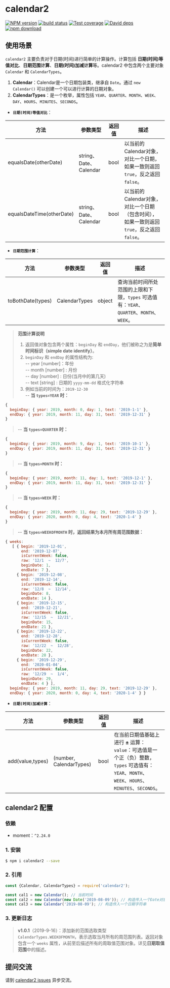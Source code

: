 # calendar2

[![NPM version][npm-image]][npm-url]
[![build status][travis-image]][travis-url]
[![Test coverage][codecov-image]][codecov-url]
[![David deps][david-image]][david-url]
[![npm download][download-image]][download-url]

[npm-image]: https://img.shields.io/npm/v/calendar2.svg?style=flat-square
[npm-url]: https://npmjs.org/package/calendar2
[travis-image]: https://img.shields.io/travis/eggjs/calendar2.svg?style=flat-square
[travis-url]: https://travis-ci.org/eggjs/calendar2
[codecov-image]: https://img.shields.io/codecov/c/github/eggjs/calendar2.svg?style=flat-square
[codecov-url]: https://codecov.io/github/eggjs/calendar2?branch=master
[david-image]: https://img.shields.io/david/eggjs/calendar2.svg?style=flat-square
[david-url]: https://david-dm.org/eggjs/calendar2
[snyk-image]: https://snyk.io/test/npm/calendar2/badge.svg?style=flat-square
[snyk-url]: https://snyk.io/test/npm/calendar2
[download-image]: https://img.shields.io/npm/dm/calendar2.svg?style=flat-square
[download-url]: https://npmjs.org/package/calendar2

<!--
Description here.
-->

## 使用场景

`calendar2` 主要负责对于日期(时间)进行简单的计算操作。计算包括 **日期(时间)等值对比**、**日期范围计算**、**日期(时间)加减计算**等。calendar2 中包含两个主要对象 `Calendar` 和 `CalendarTypes`。

1. **Calendar**：Calendar是一个日期包装类，继承自 `Date`。通过 `new Calendar()` 可以创建一个可以进行计算的日期对象。
2. **CalendarTypes**：是一个枚举，属性包括 `YEAR`、`QUARTER`、`MONTH`、`WEEK`、`DAY`、`HOURS`、`MINUTES`、`SECONDS`。

- **`日期(时间)等值对比`**：

方法 | 参数类型 | 返回值 | 描述
---  | --- | ---- | --------
equalsDate(otherDate) | string、Date、Calendar | bool | 以当前的Calendar对象，对比一个日期，如果一致则返回 `true`，反之返回 `false`。
equalsDateTime(otherDate) | string、Date、Calendar | bool | 以当前的Calendar对象，对比一个日期（包含时间），如果一致则返回 `true`，反之返回 `false`。

- **`日期范围计算`**：

方法 | 参数类型 | 返回值 | 描述
---  | --- | ---- | --------
toBothDate(types) | CalendarTypes | object | 查询当前时间所处范围的上限和下限，`types` 可选值有：`YEAR`、`QUARTER`、`MONTH`、`WEEK`。

> **范围计算说明**
> 1. 返回值对象包含两个属性：`beginDay` 和 `endDay`，他们被称之为是**简单时间标识（simple date identify）**。
> 2. `beginDay` 和 `endDay` 的属性结构为:  
> -- year [number]：年份  
> -- month [number] : 月份  
> -- day [number] : 日份(当月中的第几天)  
> -- text [string] : 日期的 `yyyy-mm-dd` 格式化字符串  
> 3. 例如当前的时间为：`2019-12-30`  
> -- **当 `types=YEAR` 时：**  
``` js
{ 
  beginDay: { year: 2019, month: 0, day: 1, text: '2019-1-1' },
  endDay: { year: 2019, month: 11, day: 31, text: '2019-12-31' } 
}
``` 
> -- **当 `types=QUARTER` 时：**  
``` js
{ 
  beginDay: { year: 2019, month: 9, day: 1, text: '2019-10-1' },
  endDay: { year: 2019, month: 11, day: 31, text: '2019-12-31' }
}
``` 
> -- **当 `types=MONTH` 时：**  
``` js
{ 
  beginDay: { year: 2019, month: 11, day: 1, text: '2019-12-1' },
  endDay: { year: 2019, month: 11, day: 31, text: '2019-12-31' }
}
``` 
> -- **当 `types=WEEK` 时：**  
``` js
{ 
  beginDay: { year: 2019, month: 11, day: 29, text: '2019-12-29' },
  endDay: { year: 2020, month: 0, day: 4, text: '2020-1-4' }
}
``` 
> -- **当 `types=WEEKOFMONTH` 时，返回结果为本月所有周范围数据：**  
``` js
{ weeks:
   [ { begin: '2019-12-01',
       end: '2019-12-07',
       isCurrentWeek: false,
       raw: '12/1  ~  12/7',
       beginDate: 1,
       endDate: 7 },
     { begin: '2019-12-08',
       end: '2019-12-14',
       isCurrentWeek: false,
       raw: '12/8  ~  12/14',
       beginDate: 8,
       endDate: 14 },
     { begin: '2019-12-15',
       end: '2019-12-21',
       isCurrentWeek: false,
       raw: '12/15  ~  12/21',
       beginDate: 15,
       endDate: 21 },
     { begin: '2019-12-22',
       end: '2019-12-28',
       isCurrentWeek: false,
       raw: '12/22  ~  12/28',
       beginDate: 22,
       endDate: 28 },
     { begin: '2019-12-29',
       end: '2020-01-04',
       isCurrentWeek: false,
       raw: '12/29  ~  1/4',
       beginDate: 29,
       endDate: 4 } ],
  beginDay: { year: 2019, month: 11, day: 29, text: '2019-12-29' },
  endDay: { year: 2020, month: 0, day: 4, text: '2020-1-4' } }
``` 

- **`日期(时间)加减计算`**：

方法 | 参数类型 | 返回值 | 描述
---  | --- | ---- | --------
add(value,types) | (number, CalendarTypes) | bool | 在当前日期值基础上进行 **±** 运算：`value`：可选值是一个正（负）整数，`types` 可选值有：`YEAR`、`MONTH`、`WEEK`、`HOURS`、`MINUTES`、`SECONDS`。


## calendar2 配置

### 依赖
- moment：`^2.24.0`

### 1. 安装

```bash
$ npm i calendar2 --save
```

### 2. 引用

```js
const {Calendar, CalendarTypes} = require('calendar2');

const cal1 = new Calendar(); // 当前时间
const cal2 = new Calendar(new Date('2019-08-09')); // 构造传入一个Date对象
const cal3 = new Calendar('2019-08-09'); // 构造传入一个日期字符串
```

### 3. 更新日志

> **v1.0.1**（2019-9-16）：添加新的范围选取类型 `CalendarTypes.WEEKOFMONTH`，表示选取当月所有的周范围列表。返回对象包含一个 `weeks` 属性，从前至后描述所有的周取值范围对象。详见**日期取值范围**中的描述。


## 提问交流

请到 [calendar2 issues](https://github.com/Alalabu/calendar2/issues) 异步交流。
